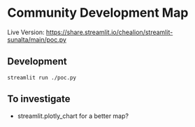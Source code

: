 # Community Development Map

Live Version: https://share.streamlit.io/chealion/streamlit-sunalta/main/poc.py

## Development

    streamlit run ./poc.py

## To investigate

* streamlit.plotly_chart for a better map?